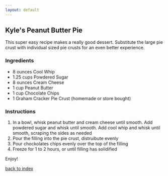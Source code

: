 ```yaml
---
layout: default
---
```


<!---
This is a comment. Note the triple dash to start, but double to end
-->

## Kyle's Peanut Butter Pie
<!---
Put your name or github username somewhere
Name: Kyle Kraus
usernam: kkrausplymouth
-->

This super easy recipe makes a really good dessert. Substitute the large pie crust with individual sized pie crusts for an even better experience.

### Ingredients
- 8 ounces Cool Whip
- 1.25 cups Powdered Sugar
- 8 ounces Cream Cheese
- 1 cup Peanut Butter
- 1 cup Chocolate Chips
- 1 Graham Cracker Pie Crust (homemade or store bought)

### Instructions
1. In a bowl, whisk peanut butter and cream cheese until smooth. Add powdered sugar and whisk until smooth. Add cool whip and whisk until smooth, scraping the sides as needed
2. Pour the filling into the pie crust, distruibute evenly
3. Pour chockolates chips evenly over the top of the filling
4. Freeze for 1 to 2 hours, or until filling has solidified

Enjoy!

<!--
Keep this link to return to the index
-->
[back to index](../)
